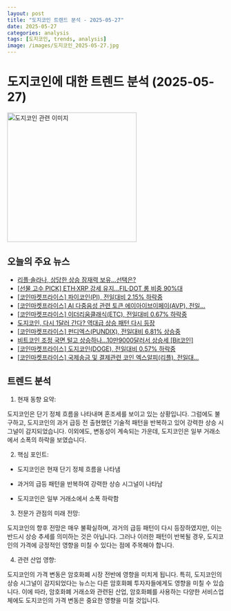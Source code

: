 ```yaml
---
layout: post
title: "도지코인 트렌드 분석 - 2025-05-27"
date: 2025-05-27
categories: analysis
tags: [도지코인, trends, analysis]
image: /images/도지코인_2025-05-27.jpg
---
```


# 도지코인에 대한 트렌드 분석 (2025-05-27)

<img src="https://nan0silver.github.io/doge_trend_monitoring/images/도지코인_2025-05-27.jpg" alt="도지코인 관련 이미지" width="300">

## 오늘의 주요 뉴스

- [리플·솔라나, 상당한 상승 잠재력 보유…선택은?](http://www.joseilbo.com/news/news_read.php?uid=544155&class=78&grp=)
- [[선물 고수 PICK] ETH·XRP 강세 유지…FIL·DOT 롱 비중 90%대](https://www.tokenpost.kr/news/cryptocurrency/251402)
- [[코인</b>마켓프라이스] 파이코인</b>(PI), 전일대비 2.15% 하락중](http://www.smarttimes.co.kr/news/articleView.html?idxno=33749)
- [[코인</b>마켓프라이스] AI 다중음성 관련 토큰 에이아이브이페이(AVP), 전일...](http://www.smarttimes.co.kr/news/articleView.html?idxno=33748)
- [[코인</b>마켓프라이스] 이더리움클래식(ETC), 전일대비 0.67% 하락중](http://www.smarttimes.co.kr/news/articleView.html?idxno=33746)
- [도지코인</b>, 다시 1달러 간다? 역대급 상승 패턴 다시 등장](http://coinreaders.com/162593)
- [[코인</b>마켓프라이스] 펀디엑스(PUNDIX), 전일대비 6.81% 상승중](http://www.smarttimes.co.kr/news/articleView.html?idxno=33743)
- [비트코인</b> 조정 국면 털고 상승하나…10만9000달러서 상승세 [Bit코인</b>]](https://www.etoday.co.kr/news/view/2473915)
- [[코인마켓프라이스] 도지코인</b>(DOGE), 전일대비 0.57% 하락중](http://www.smarttimes.co.kr/news/articleView.html?idxno=33741)
- [[코인</b>마켓프라이스] 국제송금 및 결제관련 코인</b> 엑스알피(리플), 전일대...](http://www.smarttimes.co.kr/news/articleView.html?idxno=33740)

## 트렌드 분석

1. 현재 동향 요약: 

도지코인은 단기 정체 흐름을 나타내며 혼조세를 보이고 있는 상황입니다. 그럼에도 불구하고, 도지코인의 과거 급등 전 출현했던 기술적 패턴을 반복하고 있어 강력한 상승 시그널이 감지되었습니다. 이외에도, 변동성이 계속되는 가운데, 도지코인은 일부 거래소에서 소폭의 하락을 보였습니다.



2. 핵심 포인트: 

- 도지코인은 현재 단기 정체 흐름을 나타냄

- 과거의 급등 패턴을 반복하여 강력한 상승 시그널이 나타남

- 도지코인은 일부 거래소에서 소폭 하락함



3. 전문가 관점의 미래 전망: 

도지코인의 향후 전망은 매우 불확실하며, 과거의 급등 패턴이 다시 등장하였지만, 이는 반드시 상승 추세를 의미하는 것은 아닙니다. 그러나 이러한 패턴이 반복될 경우, 도지코인의 가격에 긍정적인 영향을 미칠 수 있다는 점에 주목해야 합니다. 



4. 관련 산업 영향: 

도지코인의 가격 변동은 암호화폐 시장 전반에 영향을 미치게 됩니다. 특히, 도지코인의 상승 시그널이 감지되었다는 뉴스는 다른 암호화폐 투자자들에게도 영향을 미칠 수 있습니다. 이에 따라, 암호화폐 거래소와 관련된 산업, 암호화폐를 사용하는 다양한 서비스업체에도 도지코인의 가격 변동은 중요한 영향을 미칠 것입니다.